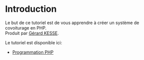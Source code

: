 # Introduction

Le but de ce tutoriel est de vous apprendre à créer un système de covoiturage en PHP.  
Produit par [Gérard KESSE](https://readydev.ovh/ "Site internet (ReadyDev)").

Le tutoriel est disponible ici:  
* [Programmation PHP](https://readydev.ovh/home/tutoriels/php/cours "Programmation PHP")
